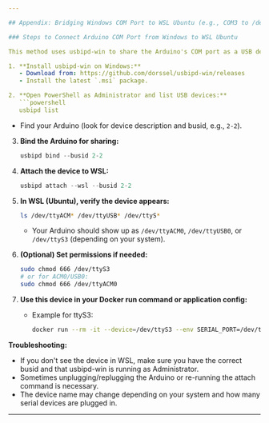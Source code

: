 ```yaml
---

## Appendix: Bridging Windows COM Port to WSL Ubuntu (e.g., COM3 to /dev/ttyS3)

### Steps to Connect Arduino COM Port from Windows to WSL Ubuntu

This method uses usbipd-win to share the Arduino's COM port as a USB device into WSL, making it accessible as a Linux device (e.g., /dev/ttyACM0 or /dev/ttyS3).

1. **Install usbipd-win on Windows:**
   - Download from: https://github.com/dorssel/usbipd-win/releases
   - Install the latest `.msi` package.

2. **Open PowerShell as Administrator and list USB devices:**
   ```powershell
   usbipd list
   ```
   - Find your Arduino (look for device description and busid, e.g., `2-2`).

3. **Bind the Arduino for sharing:**
   ```powershell
   usbipd bind --busid 2-2
   ```

4. **Attach the device to WSL:**
   ```powershell
   usbipd attach --wsl --busid 2-2
   ```

5. **In WSL (Ubuntu), verify the device appears:**
   ```bash
   ls /dev/ttyACM* /dev/ttyUSB* /dev/ttyS*
   ```
   - Your Arduino should show up as `/dev/ttyACM0`, `/dev/ttyUSB0`, or `/dev/ttyS3` (depending on your system).

6. **(Optional) Set permissions if needed:**
   ```bash
   sudo chmod 666 /dev/ttyS3
   # or for ACM0/USB0:
   sudo chmod 666 /dev/ttyACM0
   ```

7. **Use this device in your Docker run command or application config:**
   - Example for ttyS3:
     ```bash
     docker run --rm -it --device=/dev/ttyS3 --env SERIAL_PORT=/dev/ttyS3 -p 5000:5000 takajirobson/rasppardapi:latest
     ```

**Troubleshooting:**
- If you don't see the device in WSL, make sure you have the correct busid and that usbipd-win is running as Administrator.
- Sometimes unplugging/replugging the Arduino or re-running the attach command is necessary.
- The device name may change depending on your system and how many serial devices are plugged in.

---
```

